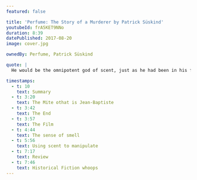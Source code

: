 ```yaml
---
featured: false

title: 'Perfume: The Story of a Murderer by Patrick Süskind'
youtubeId: frA5KET9NNo
duration: 8:39
datePublished: 2017-08-20
image: cover.jpg

ownedBy: Perfume, Patrick Süskind

quote: |
  He would be the omnipotent god of scent, just as he had been in his fantasies, but this time in the real world and over real people

timestamps:
  - t: 10
    text: Summary
  - t: 3:20
    text: The Mite othat is Jean-Baptiste
  - t: 3:42
    text: The End
  - t: 3:57
    text: The Film
  - t: 4:44
    text: The sense of smell
  - t: 5:56
    text: Using scent to manipulate
  - t: 7:17
    text: Review
  - t: 7:46
    text: Historical Fiction whoops
---
```

